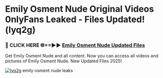 # Emily Osment Nude Original Videos 0nlyFans Leaked - Files Updated! (lyq2g)

<h3>🔴 CLICK HERE 🌐==►► <a href="https://tinyurl.com/52m3yx9h" rel="nofollow">Emily Osment Nude Updated Files</a></h3>

Get Emily Osment Nude and all content. Now you can access all videos and pictures of Emily Osment Nude. New Updated Files 2025!

[![lyq2g](https://i.imgur.com/TnHtlc8.gif)](https://tinyurl.com/52m3yx9h)
emily osment nude leaks